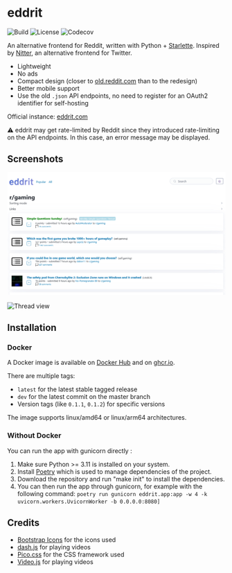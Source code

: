 # eddrit

![Build](https://img.shields.io/github/actions/workflow/status/corenting/eddrit/ci.yml?branch=master) ![License](https://img.shields.io/github/license/corenting/eddrit) ![Codecov](https://img.shields.io/codecov/c/github/corenting/eddrit)

An alternative frontend for Reddit, written with Python + [Starlette](https://www.starlette.io/). Inspired by [Nitter](https://github.com/zedeus/nitter), an alternative frontend for Twitter.

- Lightweight
- No ads
- Compact design (closer to [old.reddit.com](https://old.reddit.com) than to the redesign)
- Better mobile support
- Use the old `.json` API endpoints, no need to register for an OAuth2 identifier for self-hosting

Official instance: [eddrit.com](https://eddrit.com)

⚠️ eddrit may get rate-limited by Reddit since they introduced rate-limiting on the API endpoints. In this case, an error message may be displayed.

## Screenshots

![Subreddit view](https://raw.githubusercontent.com/corenting/eddrit/master/doc/screenshots/subreddit.png)

![Thread view](https://raw.githubusercontent.com/corenting/eddrit/master/doc/screenshots/thread.png)

## Installation

### Docker

A Docker image is available on [Docker Hub](https://hub.docker.com/r/corentingarcia/eddrit) and on [ghcr.io](https://github.com/corenting/eddrit/pkgs/container/eddrit).

There are multiple tags:
- `latest` for the latest stable tagged release
- `dev` for the latest commit on the master branch
- Version tags (like `0.1.1`, `0.1.2`) for specific versions

The image supports linux/amd64 or linux/arm64 architectures.

### Without Docker

You can run the app with gunicorn directly :
1. Make sure Python >= 3.11 is installed on your system.
2. Install [Poetry](https://python-poetry.org/) which is used to manage dependencies of the project.
3. Download the repository and run "make init" to install the dependencies.
4. You can then run the app through gunicorn, for example with the following command: `poetry run gunicorn eddrit.app:app -w 4 -k uvicorn.workers.UvicornWorker -b 0.0.0.0:8080]`

## Credits

- [Bootstrap Icons](https://icons.getbootstrap.com/) for the icons used
- [dash.js](https://github.com/Dash-Industry-Forum/dash.js) for playing videos
- [Pico.css](https://picocss.com/) for the CSS framework used
- [Video.js](https://videojs.com/) for playing videos
